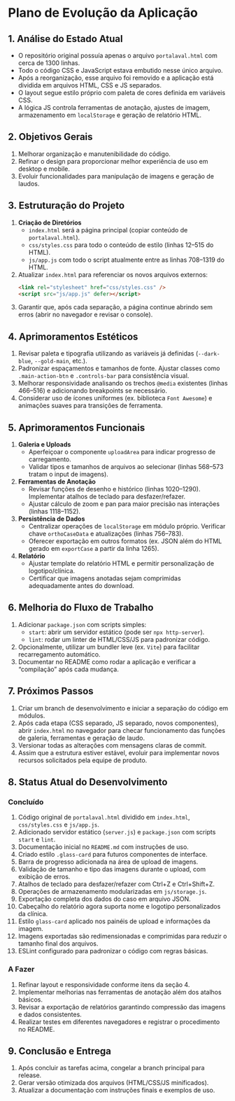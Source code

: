 # Plano de Evolução da Aplicação

## 1. Análise do Estado Atual
- O repositório original possuía apenas o arquivo `portalaval.html` com cerca de 1300 linhas.
- Todo o código CSS e JavaScript estava embutido nesse único arquivo.
- Após a reorganização, esse arquivo foi removido e a aplicação está dividida em arquivos HTML, CSS e JS separados.
- O layout segue estilo próprio com paleta de cores definida em variáveis CSS.
- A lógica JS controla ferramentas de anotação, ajustes de imagem, armazenamento em `localStorage` e geração de relatório HTML.

## 2. Objetivos Gerais
1. Melhorar organização e manutenibilidade do código.
2. Refinar o design para proporcionar melhor experiência de uso em desktop e mobile.
3. Evoluir funcionalidades para manipulação de imagens e geração de laudos.

## 3. Estruturação do Projeto
1. **Criação de Diretórios**
   - `index.html` será a página principal (copiar conteúdo de `portalaval.html`).
   - `css/styles.css` para todo o conteúdo de estilo (linhas 12–515 do HTML).
   - `js/app.js` com todo o script atualmente entre as linhas 708–1319 do HTML.
2. Atualizar `index.html` para referenciar os novos arquivos externos:
   ```html
   <link rel="stylesheet" href="css/styles.css" />
   <script src="js/app.js" defer></script>
   ```
3. Garantir que, após cada separação, a página continue abrindo sem erros (abrir no navegador e revisar o console).

## 4. Aprimoramentos Estéticos
1. Revisar paleta e tipografia utilizando as variáveis já definidas (`--dark-blue`, `--gold-main`, etc.).
2. Padronizar espaçamentos e tamanhos de fonte. Ajustar classes como `.main-action-btn` e `.controls-bar` para consistência visual.
3. Melhorar responsividade analisando os trechos `@media` existentes (linhas 466–516) e adicionando breakpoints se necessário.
4. Considerar uso de ícones uniformes (ex. biblioteca `Font Awesome`) e animações suaves para transições de ferramenta.

## 5. Aprimoramentos Funcionais
1. **Galeria e Uploads**
   - Aperfeiçoar o componente `uploadArea` para indicar progresso de carregamento.
   - Validar tipos e tamanhos de arquivos ao selecionar (linhas 568–573 tratam o input de imagens).
2. **Ferramentas de Anotação**
   - Revisar funções de desenho e histórico (linhas 1020–1290). Implementar atalhos de teclado para desfazer/refazer.
   - Ajustar cálculo de zoom e pan para maior precisão nas interações (linhas 1118–1152).
3. **Persistência de Dados**
   - Centralizar operações de `localStorage` em módulo próprio. Verificar chave `orthoCaseData` e atualizações (linhas 756–783).
   - Oferecer exportação em outros formatos (ex. JSON além do HTML gerado em `exportCase` a partir da linha 1265).
4. **Relatório**
   - Ajustar template do relatório HTML e permitir personalização de logotipo/clínica.
   - Certificar que imagens anotadas sejam comprimidas adequadamente antes do download.

## 6. Melhoria do Fluxo de Trabalho
1. Adicionar `package.json` com scripts simples:
   - `start`: abrir um servidor estático (pode ser `npx http-server`).
   - `lint`: rodar um linter de HTML/CSS/JS para padronizar código.
2. Opcionalmente, utilizar um bundler leve (ex. `Vite`) para facilitar recarregamento automático.
3. Documentar no README como rodar a aplicação e verificar a “compilação” após cada mudança.

## 7. Próximos Passos
1. Criar um branch de desenvolvimento e iniciar a separação do código em módulos.
2. Após cada etapa (CSS separado, JS separado, novos componentes), abrir `index.html` no navegador para checar funcionamento das funções de galeria, ferramentas e geração de laudo.
3. Versionar todas as alterações com mensagens claras de commit.
4. Assim que a estrutura estiver estável, evoluir para implementar novos recursos solicitados pela equipe de produto.

## 8. Status Atual do Desenvolvimento

### Concluído
1. Código original de `portalaval.html` dividido em `index.html`, `css/styles.css` e `js/app.js`.
2. Adicionado servidor estático (`server.js`) e `package.json` com scripts `start` e `lint`.
3. Documentação inicial no `README.md` com instruções de uso.
4. Criado estilo `.glass-card` para futuros componentes de interface.
5. Barra de progresso adicionada na área de upload de imagens.
6. Validação de tamanho e tipo das imagens durante o upload, com exibição de erros.
7. Atalhos de teclado para desfazer/refazer com Ctrl+Z e Ctrl+Shift+Z.
8. Operações de armazenamento modularizadas em `js/storage.js`.
9. Exportação completa dos dados do caso em arquivo JSON.
10. Cabeçalho do relatório agora suporta nome e logotipo personalizados da clínica.
11. Estilo `glass-card` aplicado nos painéis de upload e informações da imagem.
12. Imagens exportadas são redimensionadas e comprimidas para reduzir o tamanho final dos arquivos.
13. ESLint configurado para padronizar o código com regras básicas.

### A Fazer
1. Refinar layout e responsividade conforme itens da seção 4.
2. Implementar melhorias nas ferramentas de anotação além dos atalhos básicos.
3. Revisar a exportação de relatórios garantindo compressão das imagens e dados consistentes.
4. Realizar testes em diferentes navegadores e registrar o procedimento no README.

## 9. Conclusão e Entrega
1. Após concluir as tarefas acima, congelar a branch principal para release.
2. Gerar versão otimizada dos arquivos (HTML/CSS/JS minificados).
3. Atualizar a documentação com instruções finais e exemplos de uso.

